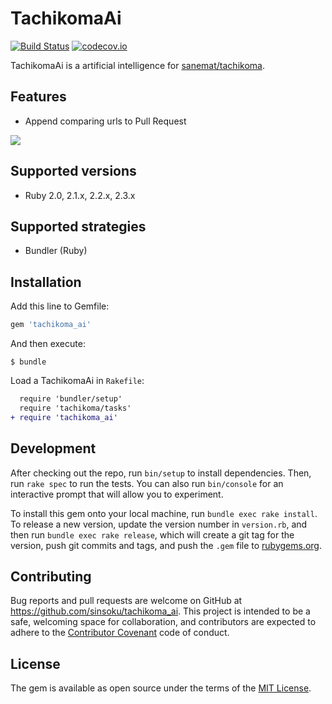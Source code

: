 # TachikomaAi

[![Build Status](https://travis-ci.org/sinsoku/tachikoma_ai.svg?branch=master)](https://travis-ci.org/sinsoku/tachikoma_ai)
[![codecov.io](https://codecov.io/github/sinsoku/tachikoma_ai/coverage.svg?branch=master)](https://codecov.io/github/sinsoku/tachikoma_ai?branch=master)

TachikomaAi is a artificial intelligence for [sanemat/tachikoma](https://github.com/sanemat/tachikoma).

## Features

- Append comparing urls to Pull Request

![](https://raw.github.com/sinsoku/tachikoma_ai/master/screenshots/pullreq.png)

## Supported versions

- Ruby 2.0, 2.1.x, 2.2.x, 2.3.x

## Supported strategies

- Bundler (Ruby)

## Installation

Add this line to Gemfile:

```ruby
gem 'tachikoma_ai'
```

And then execute:

    $ bundle

Load a TachikomaAi in `Rakefile`:

```diff
  require 'bundler/setup'
  require 'tachikoma/tasks'
+ require 'tachikoma_ai'
```

## Development

After checking out the repo, run `bin/setup` to install dependencies. Then, run `rake spec` to run the tests. You can also run `bin/console` for an interactive prompt that will allow you to experiment.

To install this gem onto your local machine, run `bundle exec rake install`. To release a new version, update the version number in `version.rb`, and then run `bundle exec rake release`, which will create a git tag for the version, push git commits and tags, and push the `.gem` file to [rubygems.org](https://rubygems.org).

## Contributing

Bug reports and pull requests are welcome on GitHub at https://github.com/sinsoku/tachikoma_ai. This project is intended to be a safe, welcoming space for collaboration, and contributors are expected to adhere to the [Contributor Covenant](contributor-covenant.org) code of conduct.


## License

The gem is available as open source under the terms of the [MIT License](http://opensource.org/licenses/MIT).

